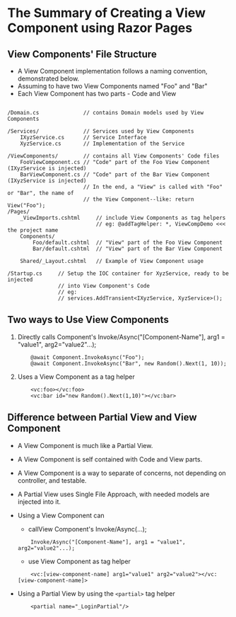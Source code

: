 # The Summary of Creating a View Component using Razor Pages

View Components' File Structure
----

- A View Component implementation follows a naming convention, demonstrated below.
- Assuming to have two View Components named "Foo" and "Bar"
- Each View Component has two parts - Code and View

```dotnet

/Domain.cs              // contains Domain models used by View Components

/Services/              // Services used by View Components
    IXyzService.cs      // Service Interface
    XyzService.cs       // Implementation of the Service

/ViewComponents/        // contains all View Components' Code files
    FooViewComponent.cs // "Code" part of the Foo View Component (IXyzService is injected)
    BarViewComponent.cs // "Code" part of the Bar View Component (IXyzService is injected)
                        // In the end, a "View" is called with "Foo" or "Bar", the name of
                        // the View Component--like: return View("Foo");
/Pages/
    _ViewImports.cshtml     // include View Components as tag helpers
                            // eg: @addTagHelper: *, ViewCompDemo <<< the project name
    Components/
        Foo/default.cshtml  // "View" part of the Foo View Component
        Bar/default.cshtml  // "View" part of the Bar View Component

    Shared/_Layout.cshtml   // Example of View Component usage

/Startup.cs     // Setup the IOC container for XyzService, ready to be injected
                // into View Component's Code
                // eg:
                // services.AddTransient<IXyzService, XyzService>();

```

Two ways to Use View Components
----

1. Directly calls Component's Invoke/Async("[Component-Name"], arg1 = "value1", arg2="value2"...);

    ```dotnet
        @await Component.InvokeAsync("Foo");
        @await Component.InvokeAsync("Bar", new Random().Next(1, 10));
    ```

2. Uses a View Component as a tag helper

    ```dotnet
        <vc:foo></vc:foo>
        <vc:bar id="new Random().Next(1,10)"></vc:bar>
    ```

Difference between Partial View and View Component
----

- A View Component is much like a Partial View.
- A View Component is self contained with Code and View parts.
- A View Component is a way to separate of concerns, not depending on controller, and testable.
- A Partial View uses Single File Approach, with needed models are injected into it.
- Using a View Component can

    + callView Component's Invoke/Async(...);

    ```dotnet
        Invoke/Async("[Component-Name"], arg1 = "value1", arg2="value2"...);
    ```

    + use View Component as tag helper

    ```dotnet
        <vc:[view-component-name] arg1="value1" arg2="value2"></vc:[view-component-name]>
    ```

- Using a Partial View by using the `<partial>` tag helper

    ```dotnet
        <partial name="_LoginPartial"/>
    ```
